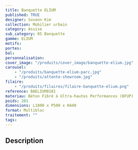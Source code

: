 ```yaml
---
title: Banquette ELIUM
published: TRUE
designer: Sovann Kim
collection: Mobilier urbain
category: Assise
sub_category: 05 Banquette
gamme: ELIUM
motifs:
portes:
bal:
personnalisation:
cover_image: "/produits/cover_image/banquette-elium.jpg"
carousel:
    - "/produits/banquette-elium-parc.jpg"
    - "/produits/attente-showroom.jpg"
filaire:
    - "/produits/filaires/filaire-banquette-elium.png"
reference: BAELIUM0101
materiau: Béton Fibré à Ultra-hautes Performances (BFUP)
poids: 201
dimensions: L1800 x P500 x H440
format: Multibloc
traitement: ""
tags:
---
```


## Description
